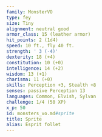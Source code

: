 ```yaml
---
family: MonsterVO
type: fey
size: Tiny
alignment: neutral good
armor_class: 15 (leather armor)
hit_points: 2 (1d4)
speed: 10 ft., fly 40 ft.
strength: ' 3 (-4)'
dexterity: 18 (+4)
constitution: 10 (+0)
intelligence: 14 (+2)
wisdom: 13 (+1)
charisma: 11 (+0)
skills: Perception +3, Stealth +8
senses: passive Perception 13
languages: Common, Elvish, Sylvan
challenge: 1/4 (50 XP)
x_p: 50
id: monsters_vo.md#sprite
title: Sprite
alias: Esprit follet
---
```


